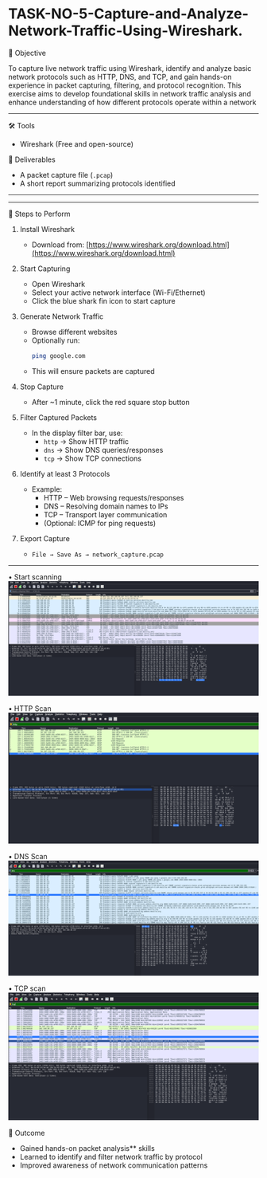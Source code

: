 # TASK-NO-5-Capture-and-Analyze-Network-Traffic-Using-Wireshark.

📌 Objective

To capture live network traffic using Wireshark, identify and analyze basic network protocols such as HTTP, DNS, and TCP, and gain hands-on experience in packet capturing, filtering, and protocol recognition. This exercise aims to develop foundational skills in network traffic analysis and enhance understanding of how different protocols operate within a network

---

🛠 Tools
- Wireshark (Free and open-source)

 📂 Deliverables
- A packet capture file (`.pcap`)
- A short report summarizing protocols identified

---

---

🚀 Steps to Perform

1. Install Wireshark
   - Download from: [https://www.wireshark.org/download.html](https://www.wireshark.org/download.html)

2. Start Capturing
   - Open Wireshark
   - Select your active network interface (Wi-Fi/Ethernet)
   - Click the blue shark fin icon to start capture

3. Generate Network Traffic
   - Browse different websites
   - Optionally run:  
     ```bash
     ping google.com
     ```
   - This will ensure packets are captured

4. Stop Capture
   - After ~1 minute, click the red square stop button

5. Filter Captured Packets
   - In the display filter bar, use:
     - `http` → Show HTTP traffic
     - `dns` → Show DNS queries/responses
     - `tcp` → Show TCP connections

6. Identify at least 3 Protocols
   - Example:
     - HTTP – Web browsing requests/responses
     - DNS – Resolving domain names to IPs
     - TCP – Transport layer communication
     - (Optional: ICMP for ping requests)

7. Export Capture
   - `File → Save As → network_capture.pcap`

---

• Start scanning 
  ![image alt](https://github.com/Rushikesh38-bit/TASK-NO-5-Capture-and-Analyze-Network-Traffic-Using-Wireshark./blob/main/scan.png)

• HTTP Scan
  ![image alt](https://github.com/Rushikesh38-bit/TASK-NO-5-Capture-and-Analyze-Network-Traffic-Using-Wireshark./blob/main/http(2).png)

• DNS Scan
  ![image alt](https://github.com/Rushikesh38-bit/TASK-NO-5-Capture-and-Analyze-Network-Traffic-Using-Wireshark./blob/main/dns(3).png)

• TCP scan
  ![image alt](https://github.com/Rushikesh38-bit/TASK-NO-5-Capture-and-Analyze-Network-Traffic-Using-Wireshark./blob/main/tcp(1).png)


🎯 Outcome

- Gained hands-on packet analysis** skills
- Learned to identify and filter network traffic by protocol
- Improved awareness of network communication patterns
